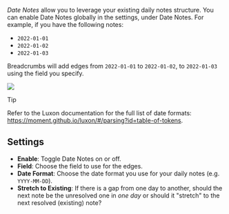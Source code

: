 _Date Notes_ allow you to leverage your existing daily notes structure. You can enable Date Notes globally in the settings, under Date Notes. For example, if you have the following notes:

- `2022-01-01`
- `2022-01-02`
- `2022-01-03`

Breadcrumbs will add edges from `2022-01-01` to `2022-01-02`, to `2022-01-03` using the field you specify.

[![](https://mermaid.ink/img/pako:eNpVjjELwjAQhf9KuMlCC226ZXBy1EXXLEdztcUmKfGCSul_99SheDy4477H4y3QRUdgoJ_ioxswsTqebVAyzU7XWld1IypUValAT5a9V3oj-p-0G2kLKMFT8jg6yV8-oRZ4IE8WjJwO082CDav4MHO8vEIHhlOmEvLskOkw4jWhB9PjdJcvuZFjOv0Kf3uvb3hzN54?type=png)](https://mermaid.live/edit#pako:eNpVjjELwjAQhf9KuMlCC226ZXBy1EXXLEdztcUmKfGCSul_99SheDy4477H4y3QRUdgoJ_ioxswsTqebVAyzU7XWld1IypUValAT5a9V3oj-p-0G2kLKMFT8jg6yV8-oRZ4IE8WjJwO082CDav4MHO8vEIHhlOmEvLskOkw4jWhB9PjdJcvuZFjOv0Kf3uvb3hzN54)

> [!TIP]
> Refer to the Luxon documentation for the full list of date formats: <https://moment.github.io/luxon/#/parsing?id=table-of-tokens>.

## Settings

- **Enable**: Toggle Date Notes on or off.
- **Field**: Choose the field to use for the edges.
- **Date Format**: Choose the date format you use for your daily notes (e.g. `YYYY-MM-DD`).
- **Stretch to Existing**: If there is a gap from one day to another, should the next note be the unresolved one in _one day_ or should it "stretch" to the next resolved (existing) note?
